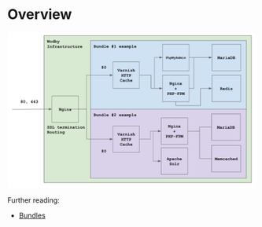 # Overview

![Example schema](_images/schema.jpg)

Further reading:

* [Bundles](../bundles/README.md)
